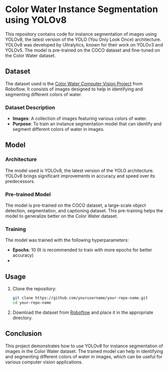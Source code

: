 # Color Water Instance Segmentation using YOLOv8

This repository contains code for instance segmentation of images using YOLOv8, the latest version of the YOLO (You Only Look Once) architecture. YOLOv8 was developed by Ultralytics, known for their work on YOLOv3 and YOLOv5. The model is pre-trained on the COCO dataset and fine-tuned on the Color Water dataset.

## Dataset

The dataset used is the [Color Water Computer Vision Project](https://universe.roboflow.com/gilang-dwi-aprianto-eegin/color-water) from Roboflow. It consists of images designed to help in identifying and segmenting different colors of water.

### Dataset Description

- **Images**: A collection of images featuring various colors of water.
- **Purpose**: To train an instance segmentation model that can identify and segment different colors of water in images.

## Model

### Architecture

The model used is YOLOv8, the latest version of the YOLO architecture. YOLOv8 brings significant improvements in accuracy and speed over its predecessors.

### Pre-trained Model

The model is pre-trained on the COCO dataset, a large-scale object detection, segmentation, and captioning dataset. This pre-training helps the model to generalize better on the Color Water dataset.

### Training

The model was trained with the following hyperparameters:
- **Epochs**: 10 (It is recommended to train with more epochs for better accuracy)
- 
## Usage

1. Clone the repository:
    ```bash
    git clone https://github.com/yourusername/your-repo-name.git
    cd your-repo-name
    ```

2. Download the dataset from [Roboflow](https://universe.roboflow.com/gilang-dwi-aprianto-eegin/color-water) and place it in the appropriate directory.

## Conclusion

This project demonstrates how to use YOLOv8 for instance segmentation of images in the Color Water dataset. The trained model can help in identifying and segmenting different colors of water in images, which can be useful for various computer vision applications.
